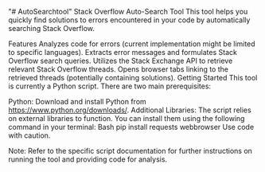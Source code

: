"# AutoSearchtool" 
Stack Overflow Auto-Search Tool
This tool helps you quickly find solutions to errors encountered in your code by automatically searching Stack Overflow.

Features
Analyzes code for errors (current implementation might be limited to specific languages).
Extracts error messages and formulates Stack Overflow search queries.
Utilizes the Stack Exchange API to retrieve relevant Stack Overflow threads.
Opens browser tabs linking to the retrieved threads (potentially containing solutions).
Getting Started
This tool is currently a Python script. There are two main prerequisites:

Python: Download and install Python from https://www.python.org/downloads/.
Additional Libraries: The script relies on external libraries to function. You can install them using the following command in your terminal:
Bash
pip install requests webbrowser
Use code with caution.

Note: Refer to the specific script documentation for further instructions on running the tool and providing code for analysis.
